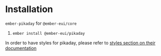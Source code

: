 # Installation

`ember-pikaday` for `@ember-eui/core`

1. `ember install @ember-eui/pikaday`

In order to have styles for pikaday, please refer to [styles section on their documentation](https://github.com/adopted-ember-addons/ember-pikaday#styles)